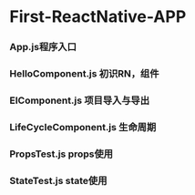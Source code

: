 # First-ReactNative-APP     
### App.js程序入口    
### HelloComponent.js 初识RN，组件    
### EIComponent.js 项目导入与导出    
### LifeCycleComponent.js 生命周期    
### PropsTest.js props使用    
### StateTest.js state使用    


